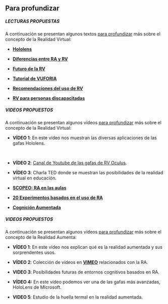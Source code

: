 ## Para profundizar

##### **LECTURAS PROPUESTAS**

A continuación se presentan algunos textos [para profundizar](https://moodle.catedu.es/mod/page/view.php?id=974 "Para profundizar") más sobre el concepto de la Realidad Virtual:

*   **[Hololens](https://www.learningsolutionsmag.com/articles/2425/hololens-what-are-you-good-for)**  
    
*   **[Diferencias entre RA y RV](https://superlumen.es/realidad-virtual-realidad-aumentada-realidad-mixta-no-te-confundas/)**
*   **[Futuro de la RV](https://medium.com/edinlabs/the-future-of-vr-education-a0d44e0ed0ee)**
*   **[Tutorial de VUFORIA](https://www.milcursosgratis.com/aplicacion-de-realidad-aumentada-android-vuforia/)**
*   **[Recomendaciones del uso de RV](https://allvreducation.blogspot.com/2016/01/10-recomendaciones-previas-en-torno-al.html)**
*   **[RV para personas discapacitadas](https://elpais.com/tecnologia/2017/08/11/actualidad/1502458789_403372.html)**

##### **VIDEOS PROPUESTOS**

A continuación se presentan algunos vídeos [para profundizar](https://moodle.catedu.es/mod/page/view.php?id=974 "Para profundizar") más sobre el concepto de la Realidad Virtual:  

*   **VÍDEO 1**: En este vídeo nos muestran las diversas aplicaciones de las gafas Hololens.

[  
](https://www.youtube.com/watch?v=qym11JnFQBM)

*   **VÍDEO 2**: [Canal de Youtube de las gafas de RV Oculus](https://www.youtube.com/user/oculusvr).
*   **VÍDEO 3**: Charla TED donde se muestran las posibilidades de la realidad virtual en educación.

  

  
  
  
  
  


*   **[SCOPEO: RA en las aulas](http://scopeo.usal.es/realidad-aumentada-realidad-disruptiva-en-las-aulas/)**
*   **[20 Experimentos basados en el uso de RA](http://www.onlineuniversities.com/blog/2012/09/20-coolest-augmented-reality-experiments-education-so-far/)**
*   **[Cognición Aumentada](https://link.springer.com/book/10.1007%2F978-3-642-21852-1)**

##### **VIDEOS PROPUESTOS**

A continuación se presentan algunos vídeos [para profundizar](https://moodle.catedu.es/mod/page/view.php?id=974 "Para profundizar") más sobre el concepto de la Realidad Aumenta:  

*   **VÍDEO 1**: En este vídeo nos explican qué es la realidad aumentada y sus sorprendentes usos.

  

*   **VÍDEO 2**: Colección de vídeos en **[VIMEO](https://vimeo.com/search?q=augmented+reality)** relacionados con la RA. 
*   **VIDEO 3**: Posibilidades futuras de entornos cognitivos basados en RA.

*   **VÍDEO 4:** En este vídeo podemos ver una de las gafas más avanzadas, HoloLens de MIcrosoft.

  

*   **VIDEO 5**: Estudio de la huella termal en la realidad aumentada.

  

